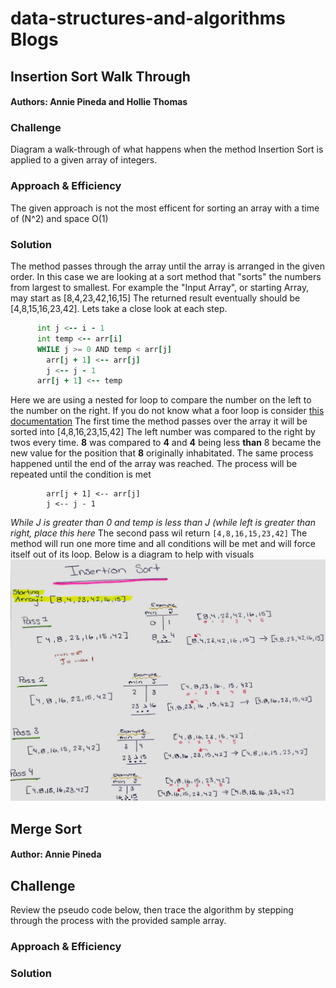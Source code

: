 # data-structures-and-algorithms Blogs


## Insertion Sort  Walk Through 
#### Authors: Annie Pineda and Hollie Thomas
### Challenge
Diagram a walk-through of what happens when the method Insertion Sort is applied to a given array of integers.  
### Approach & Efficiency
The given approach is not the most efficent for sorting an array with a time of (N^2) and space O(1)
### Solution
The method passes through the array until the array is arranged in the given order. In this case we are looking at a sort method that "sorts" the numbers from largest to smallest. 
For example the "Input Array", or starting Array, may start as [8,4,23,42,16,15]
The returned result eventually should be [4,8,15,16,23,42]. Lets take a close look at each step. 
```FOR i = 1 to arr.length
      int j <-- i - 1
      int temp <-- arr[i]
      WHILE j >= 0 AND temp < arr[j]
        arr[j + 1] <-- arr[j]
        j <-- j - 1
      arr[j + 1] <-- temp
```
Here we are using a nested for loop to compare the number on the left to the number on the right. If you do not know what a foor loop is consider [this documentation](https://www.programiz.com/java-programming/nested-loop) 
The first time the method passes over the array it will be sorted into
[4,8,16,23,15,42] The left number was compared to the right by twos every time. **8** was compared to **4** and **4** being less **than** 8 became the new value for the position that **8** originally inhabitated. The same process happened until the end of the array was reached. 
The process will be repeated until the condition is met 
```WHILE j >= 0 AND temp < arr[j]
        arr[j + 1] <-- arr[j]
        j <-- j - 1
```
_While J is greater than 0 and temp is less than J (while left is greater than right, place this here_
The second pass wil return ```[4,8,16,15,23,42]```
The method will run one more time and all conditions will be met and will force itself out of its loop. 
Below is a diagram to help with visuals
![insertion sort](whiteboard-pictures/insertion-sort.jpg)




## Merge Sort
#### Author: Annie Pineda
## Challenge 
Review the pseudo code below, then trace the algorithm by stepping through the process with the provided sample array. 
### Approach & Efficiency

### Solution